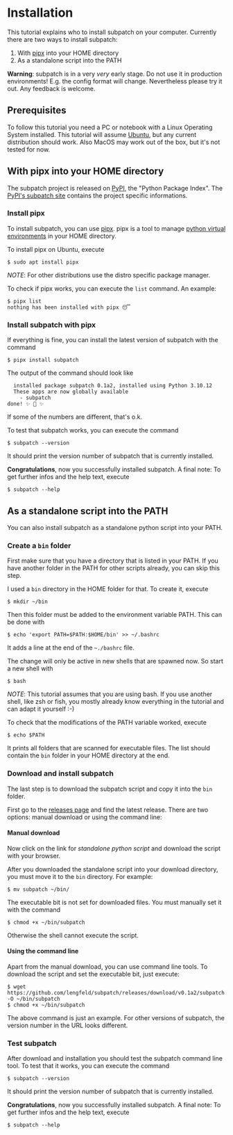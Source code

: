 # Installation

This tutorial explains who to install subpatch on your computer. Currently
there are two ways to install subpatch:

1. With [pipx](https://pipx.pypa.io/stable/) into your HOME directory
2. As a standalone script into the PATH

**Warning**: subpatch is in a very *very* early stage. Do not use it in
production environments! E.g. the config format will change. Nevertheless
please try it out. Any feedback is welcome.


## Prerequisites

To follow this tutorial you need a PC or notebook with a Linux Operating
System installed. This tutorial will assume [Ubuntu](https://ubuntu.com/), but
any current distribution should work. Also MacOS may work out of the box, but
it's not tested for now.


## With pipx into your HOME directory

The subpatch project is released on [PyPI](https://pypi.org/), the "Python
Package Index". The [PyPI's subpatch site](https://pypi.org/project/subpatch/)
contains the project specific informations.


### Install pipx

To install subpatch, you can use [pipx](https://pipx.pypa.io/). pipx is a tool
to manage [python virtual
environments](https://docs.python.org/3/tutorial/venv.html) in your HOME
directory.

To install pipx on Ubuntu, execute

    $ sudo apt install pipx

*NOTE*: For other distributions use the distro specific package manager.

To check if pipx works, you can execute the `list` command. An example:

    $ pipx list
    nothing has been installed with pipx 😴


### Install subpatch with pipx

If everything is fine, you can install the latest version of subpatch with the command

    $ pipx install subpatch

The output of the command should look like

      installed package subpatch 0.1a2, installed using Python 3.10.12
      These apps are now globally available
        - subpatch
    done! ✨ 🌟 ✨

If some of the numbers are different, that's o.k.

To test that subpatch works, you can execute the command

    $ subpatch --version

It should print the version number of subpatch that is currently installed.

**Congratulations**, now you successfully installed subpatch. A final note: To
get further infos and the help text, execute

    $ subpatch --help


## As a standalone script into the PATH

You can also install subpatch as a standalone python script into your PATH.


### Create a `bin` folder

First make sure that you have a directory that is listed in your PATH. If you
have another folder in the PATH for other scripts already, you can skip this
step.

I used a `bin` directory in the HOME folder for that. To create it, execute

    $ mkdir ~/bin

Then this folder must be added to the environment variable PATH. This can be
done with

    $ echo 'export PATH=$PATH:$HOME/bin' >> ~/.bashrc

It adds a line at the end of the `~./bashrc` file.

The change will only be active in new shells that are spawned now. So start a new shell with

    $ bash

*NOTE*: This tutorial assumes that you are using bash. If you use another
shell, like zsh or fish, you mostly already know everything in the tutorial and
can adapt it yourself :-)

To check that the modifications of the PATH variable worked, execute

    $ echo $PATH

It prints all folders that are scanned for executable files. The list should
contain the `bin` folder in your HOME directory at the end.


### Download and install subpatch

The last step is to download the subpatch script and copy it into the `bin` folder.

First go to the [releases page](../ref/releases.md) and find the latest
release. There are two options: manual download or using the command line:

#### Manual download

Now click on the link for *standalone python script* and download the script
with your browser.

After you downloaded the standalone script into your download directory, you
must move it to the `bin` directory. For example:

    $ mv subpatch ~/bin/

The executable bit is not set for downloaded files. You must manually set it
with the command

    $ chmod +x ~/bin/subpatch

Otherwise the shell cannot execute the script.


#### Using the command line

Apart from the manual download, you can use command line tools. To download
the script and set the executable bit, just execute:

    $ wget https://github.com/lengfeld/subpatch/releases/download/v0.1a2/subpatch -O ~/bin/subpatch
    $ chmod +x ~/bin/subpatch

The above command is just an example. For other versions of subpatch, the
version number in the URL looks different.


### Test subpatch

After download and installation you should test the subpatch command line tool.
To test that it works, you can execute the command

    $ subpatch --version

It should print the version number of subpatch that is currently installed.

**Congratulations**, now you successfully installed subpatch. A final note: To
get further infos and the help text, execute

    $ subpatch --help
